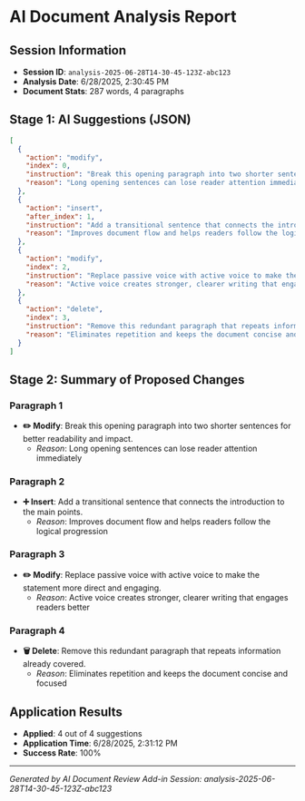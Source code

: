# AI Document Analysis Report

## Session Information
- **Session ID**: `analysis-2025-06-28T14-30-45-123Z-abc123`
- **Analysis Date**: 6/28/2025, 2:30:45 PM
- **Document Stats**: 287 words, 4 paragraphs

## Stage 1: AI Suggestions (JSON)

```json
[
  {
    "action": "modify",
    "index": 0,
    "instruction": "Break this opening paragraph into two shorter sentences for better readability and impact.",
    "reason": "Long opening sentences can lose reader attention immediately"
  },
  {
    "action": "insert",
    "after_index": 1,
    "instruction": "Add a transitional sentence that connects the introduction to the main points.",
    "reason": "Improves document flow and helps readers follow the logical progression"
  },
  {
    "action": "modify",
    "index": 2,
    "instruction": "Replace passive voice with active voice to make the statement more direct and engaging.",
    "reason": "Active voice creates stronger, clearer writing that engages readers better"
  },
  {
    "action": "delete",
    "index": 3,
    "instruction": "Remove this redundant paragraph that repeats information already covered.",
    "reason": "Eliminates repetition and keeps the document concise and focused"
  }
]
```

## Stage 2: Summary of Proposed Changes

### Paragraph 1
- **✏️ Modify**: Break this opening paragraph into two shorter sentences for better readability and impact.
  - *Reason*: Long opening sentences can lose reader attention immediately

### Paragraph 2
- **➕ Insert**: Add a transitional sentence that connects the introduction to the main points.
  - *Reason*: Improves document flow and helps readers follow the logical progression

### Paragraph 3
- **✏️ Modify**: Replace passive voice with active voice to make the statement more direct and engaging.
  - *Reason*: Active voice creates stronger, clearer writing that engages readers better

### Paragraph 4
- **🗑️ Delete**: Remove this redundant paragraph that repeats information already covered.
  - *Reason*: Eliminates repetition and keeps the document concise and focused

## Application Results
- **Applied**: 4 out of 4 suggestions
- **Application Time**: 6/28/2025, 2:31:12 PM
- **Success Rate**: 100%

---
*Generated by AI Document Review Add-in*
*Session: analysis-2025-06-28T14-30-45-123Z-abc123*
